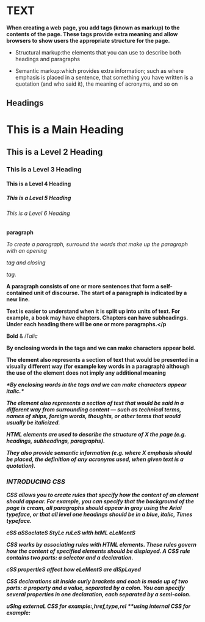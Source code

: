 # TEXT

**When creating a web page, you add tags (known as markup) to the contents of the page. These tags provide extra meaning and allow browsers to show users the appropriate structure for the page.**

* Structural markup:the elements that you can use to describe both headings and paragraphs

* Semantic markup:which provides extra information; such as where emphasis is placed in a sentence, that something you have written is a quotation (and who said it), the meaning of acronyms, and so on

## Headings

**<h1>This is a Main Heading</h1>**
**<h2>This is a Level 2 Heading</h2>** 
**<h3>This is a Level 3 Heading</h3>** 
**<h4>This is a Level 4 Heading</h4>** 
**<h5>This is a Level 5 Heading</h5>** 
**<h6>This is a Level 6 Heading</h6>**

**paragraph**

*To create a paragraph, surround the words that make up the paragraph with an opening <p> tag and closing </p> tag.*

**<p> A paragraph consists of one or more sentences   that form a self-contained unit of discourse. The   start of a paragraph is indicated by a new   line.</p>**


**<p>Text is easier to understand when it is split up   into units of text. For example, a book may have   chapters. Chapters can have subheadings. Under   each heading there will be one or more   paragraphs.</p**

**Bold** & *iTalic*

<b>

**By enclosing words in the tags <b> and </b> we can make characters appear bold.**

**The <b> element also represents a section of text that would be presented in a visually different way (for example key words in a paragraph) although the use of the <b> element does not imply any additional meaning**

<i>
*By enclosing words in the tags <i> and </i> we can make characters appear italic.*

*The <i> element also represents a section of text that would be said in a different way from surrounding content — such as technical terms, names of ships, foreign words, thoughts, or other terms that would usually be italicized.*

**HTML elements are used to describe the structure of  X the page (e.g. headings, subheadings, paragraphs).**

**They also provide semantic information (e.g. where  X emphasis should be placed, the definition of any acronyms used, when given text is a quotation).**

### INTRODUCING CSS

**CSS allows you to create rules that specify how the content of an element should appear. For example, you can specify that the background of the page is cream, all paragraphs should appear in gray using the Arial typeface, or that all level one headings should be in a blue, italic, Times typeface.**

*cSS aSSocIateS StyLe ruLeS wIth htML eLeMentS*

**CSS works by associating rules with HTML elements. These rules govern how the content of specified elements should be displayed. A CSS rule contains two parts: a selector and a declaration.**

*cSS propertIeS affect how eLeMentS are dISpLayed*

**CSS declarations sit inside curly brackets and each is made up of two parts: a property and a value, separated by a colon. You can specify several properties in one declaration, each separated by a semi-colon.**

**uSIng externaL CSS for example:<link>,href,type,rel**
**using internal CSS for example:<style>,

* CSS treats each HTML element as if it appears inside its own box and uses rules to indicate how that element should look.

* Rules are made up of selectors (that specify the elements the rule applies to) and declarations (that indicate what these elements should look like).

* Different types of selectors allow you to target your  X rules at different elements.

* Declarations are made up of two parts: the properties of the element that you want to change, and the values of those properties. For example, the font-family property sets the choice of font, and the value arial specifies Arial as the preferred typeface.

* CSS rules usually appear in a separate document,  X although they may appear within an HTML page.


# Basic JavaScript Instructions

**A script is a series of instructions that a computer can follow one-by-one. Each individual instruction or step is known as a statement. Statements should end with a semicolon.**

**You should write comments to explain what your code does. They help make your code easier to read and understand. This can help you and others who read your code.**

*A script will have to temporarily store the bits of information it needs to do its job. It can store this data in variables.*
*A variable is a good name for this concept because the data stored in a variable can change (or vary) each time a script runs*

* A script is made up of a series of statements. Each statement is like a step in a recipe.

* Scripts contain very precise instructions. For example, you might specify that a value must be remembered before creating a calculation using that value. 

* Variables are used to temporarily store pieces of information used in the script. 

* Arrays are special types of variables that store more than one piece of related information. 

* JavaScript distinguishes between numbers (0-9), strings (text), and Boolean values (true or false). 

* Expressions evaluate into a single value. 

* Expressions rely on operators to calculate a valu


#### IDecisions and Loops

*Scripts often need to behave differently depending upon how the user interacts with the web page and/or the browser window itself. To determine which path to take, programmers often rely upon the following three concepts:*

**EVALUATIONS You can analyze values in your scripts to determine whether or note they match expected results**

**DECISIONS Using the results of evaluations, you can decide which path your script should go down**

**LOOPS There are also many occasions where you will want to perform the same set of steps repeatedly**

# Comparison and logical operators

**you can evaluate by comparing one value in the script to what you expect it might be the  result will be aboolean
true or false**

* (==) is equal to : this operator compares two values (number, strings,or booleans) to see if they 
are the same
 
 'hello' == 'goodbye' thats fales because not the same string but 'Hello' == 'Hello that true because 
 the same string
 
 * != is not equal to : this operator compares two values to see if they aree not the same
 
 * ===strict equal to : this operator compaares two values to check that both the data type and value are 
 the same '3' === 3 returns fales because they are not the sam data type or value
 
 * !== strict not equal to: this operator compares two values to check that both the data type and value a
 are not sam
 
 * > greater than
 * < less than 
 
 # logical operators
 
 comparision operators usualy return single value of true or false that allow you to compare 
 the result of more  than one comparison operator && 
 
 
 USING IF ... ELSE STATEMENTS 
 
 Here you can see that an if ... e 1 se statement allows you to provide two sets of code:
 
 1. one set if the condition evaluates to true 
 
 2. another set if the condition is false in
